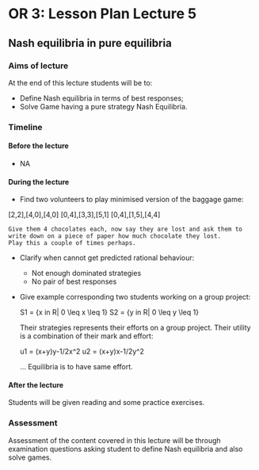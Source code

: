 # OR 3: Lesson Plan Lecture 5
## Nash equilibria in pure equilibria

### Aims of lecture

At the end of this lecture students will be to:

- Define Nash equilibria in terms of best responses;
- Solve Game having a pure strategy Nash Equilibria.

### Timeline

#### Before the lecture

- NA

#### During the lecture

- Find two volunteers to play minimised version of the baggage game:

[2,2],[4,0],[4,0]
[0,4],[3,3],[5,1]
[0,4],[1,5],[4,4]

    Give them 4 chocolates each, now say they are lost and ask them to write down on a piece of paper how much chocolate they lost.
    Play this a couple of times perhaps.

- Clarify when cannot get predicted rational behaviour:

    - Not enough dominated strategies
    - No pair of best responses

- Give example corresponding two students working on a group project:

    S1 = {x in R| 0 \leq x \leq 1}
    S2 = {y in R| 0 \leq y \leq 1}

    Their strategies represents their efforts on a group project.
    Their utility is a combination of their mark and effort:

    u1 = (x+y)y-1/2x^2
    u2 = (x+y)x-1/2y^2

    ... Equilibria is to have same effort.

#### After the lecture

Students will be given reading and some practice exercises.

### Assessment

Assessment of the content covered in this lecture will be through examination questions asking student to define Nash equilibria and also solve games.
